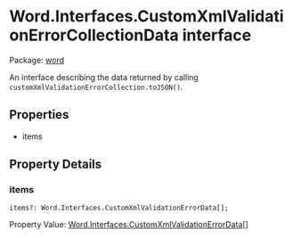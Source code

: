 # Word.Interfaces.CustomXmlValidationErrorCollectionData interface

Package: [word](/en-us/javascript/api/word)

An interface describing the data returned by calling `customXmlValidationErrorCollection.toJSON()`.

## Properties

- items

## Property Details

### items

`items?: Word.Interfaces.CustomXmlValidationErrorData[];`

Property Value: [Word.Interfaces.CustomXmlValidationErrorData](/en-us/javascript/api/word/word.interfaces.customxmlvalidationerrordata)[]